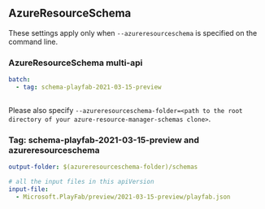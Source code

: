 ## AzureResourceSchema

These settings apply only when `--azureresourceschema` is specified on the command line.

### AzureResourceSchema multi-api

``` yaml $(azureresourceschema) && $(multiapi)
batch:
  - tag: schema-playfab-2021-03-15-preview
  
```

Please also specify `--azureresourceschema-folder=<path to the root directory of your azure-resource-manager-schemas clone>`.

### Tag: schema-playfab-2021-03-15-preview and azureresourceschema

``` yaml $(tag) == 'schema-playfab-2021-03-15-preview' && $(azureresourceschema)
output-folder: $(azureresourceschema-folder)/schemas

# all the input files in this apiVersion
input-file:
  - Microsoft.PlayFab/preview/2021-03-15-preview/playfab.json
```
